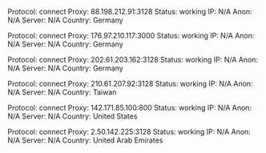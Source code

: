 Protocol: connect
Proxy: 88.198.212.91:3128
Status: working
IP: N/A
Anon: N/A
Server: N/A
Country: Germany

Protocol: connect
Proxy: 176.97.210.117:3000
Status: working
IP: N/A
Anon: N/A
Server: N/A
Country: Germany

Protocol: connect
Proxy: 202.61.203.162:3128
Status: working
IP: N/A
Anon: N/A
Server: N/A
Country: Germany

Protocol: connect
Proxy: 210.61.207.92:3128
Status: working
IP: N/A
Anon: N/A
Server: N/A
Country: Taiwan

Protocol: connect
Proxy: 142.171.85.100:800
Status: working
IP: N/A
Anon: N/A
Server: N/A
Country: United States

Protocol: connect
Proxy: 2.50.142.225:3128
Status: working
IP: N/A
Anon: N/A
Server: N/A
Country: United Arab Emirates

